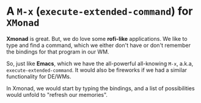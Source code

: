 # A `M-x` (`execute-extended-command`) for `XMonad`

**Xmonad** is great. But, we do love some **rofi-like** applications. We like to type and find a command, which we either don't have or don't remember the bindings for that program in our WM.

So, just like **Emacs**, which we have the all-powerful all-knowing `M-x`, a.k.a, `execute-extended-command`. It would also be fireworks if we had a similar functionality for DE/WMs.

In Xmonad, we would start by typing the bindings, and a list of possibilities would unfold to "refresh our memories".


